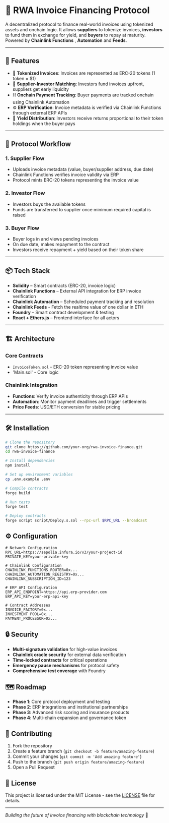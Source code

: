 # 📄 RWA Invoice Financing Protocol

A decentralized protocol to finance real-world invoices using tokenized assets and onchain logic. It allows **suppliers** to tokenize invoices, **investors** to fund them in exchange for yield, and **buyers** to repay at maturity. Powered by **Chainlink Functions** , **Automation** and **Feeds**.

---

## 🚀 Features

- 🔐 **Tokenized Invoices**: Invoices are represented as ERC-20 tokens (1 token = $1)
- 🤝 **Supplier-Investor Matching**: Investors fund invoices upfront, suppliers get early liquidity
- ⛓️ **Onchain Payment Tracking**: Buyer payments are tracked onchain using Chainlink Automation
- ⚙️ **ERP Verification**: Invoice metadata is verified via Chainlink Functions through external ERP APIs
- 💸 **Yield Distribution**: Investors receive returns proportional to their token holdings when the buyer pays

---

## 🔄 Protocol Workflow

### 1. Supplier Flow
- Uploads invoice metadata (value, buyer/supplier address, due date)
- Chainlink Functions verifies invoice validity via ERP
- Protocol mints ERC-20 tokens representing the invoice value

### 2. Investor Flow
- Investors buys the available tokens
- Funds are transferred to supplier once minimum required capital is raised

### 3. Buyer Flow
- Buyer logs in and views pending invoices
- On due date, makes repayment to the contract
- Investors receive repayment + yield based on their token share

---

## 📦 Tech Stack

- **Solidity** – Smart contracts (ERC-20, invoice logic)
- **Chainlink Functions** – External API integration for ERP invoice verification
- **Chainlink Automation** – Scheduled payment tracking and resolution
- **Chainlink Feeds** - Fetch the realtime value of one dollar in ETH
- **Foundry** – Smart contract development & testing
- **React + Ethers.js** – Frontend interface for all actors

---

## 🏗️ Architecture

### Core Contracts
- `InvoiceToken.sol` - ERC-20 token representing invoice value
- 'Main.sol' - Core logic

### Chainlink Integration
- **Functions**: Verify invoice authenticity through ERP APIs
- **Automation**: Monitor payment deadlines and trigger settlements
- **Price Feeds**: USD/ETH conversion for stable pricing

---

## 🛠️ Installation

```bash
# Clone the repository
git clone https://github.com/your-org/rwa-invoice-finance.git
cd rwa-invoice-finance

# Install dependencies
npm install

# Set up environment variables
cp .env.example .env

# Compile contracts
forge build

# Run tests
forge test

# Deploy contracts
forge script script/Deploy.s.sol --rpc-url $RPC_URL --broadcast
```

## ⚙️ Configuration

```env
# Network Configuration
RPC_URL=https://sepolia.infura.io/v3/your-project-id
PRIVATE_KEY=your-private-key

# Chainlink Configuration
CHAINLINK_FUNCTIONS_ROUTER=0x...
CHAINLINK_AUTOMATION_REGISTRY=0x...
CHAINLINK_SUBSCRIPTION_ID=123

# ERP API Configuration
ERP_API_ENDPOINT=https://api.erp-provider.com
ERP_API_KEY=your-erp-api-key

# Contract Addresses
INVOICE_FACTORY=0x...
INVESTMENT_POOL=0x...
PAYMENT_PROCESSOR=0x...
```



## 🔒 Security

- **Multi-signature validation** for high-value invoices
- **Chainlink oracle security** for external data verification
- **Time-locked contracts** for critical operations
- **Emergency pause mechanisms** for protocol safety
- **Comprehensive test coverage** with Foundry

## 🗺️ Roadmap

- **Phase 1**: Core protocol deployment and testing
- **Phase 2**: ERP integrations and institutional partnerships
- **Phase 3**: Advanced risk scoring and insurance products
- **Phase 4**: Multi-chain expansion and governance token

## 🤝 Contributing

1. Fork the repository
2. Create a feature branch (`git checkout -b feature/amazing-feature`)
3. Commit your changes (`git commit -m 'Add amazing feature'`)
4. Push to the branch (`git push origin feature/amazing-feature`)
5. Open a Pull Request

## 📄 License

This project is licensed under the MIT License - see the [LICENSE](LICENSE) file for details.


---

*Building the future of invoice financing with blockchain technology* 🚀
